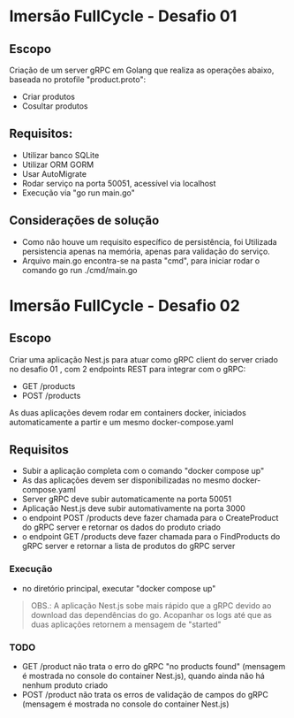 # Imersão FullCycle - Desafio 01

## Escopo

Criação de um server gRPC em Golang que realiza as operações abaixo, baseada no protofile "product.proto":
 - Criar produtos
 - Cosultar produtos

## Requisitos:

 - Utilizar banco SQLite
 - Utilizar ORM GORM
 - Usar AutoMigrate
 - Rodar serviço na porta 50051, acessível via localhost
 - Execução via "go run main.go"

 ## Considerações de solução
 - Como não houve um requisito específico de persistência, foi Utilizada persistencia apenas na memória, apenas para validação do serviço.
 - Arquivo main.go encontra-se na pasta "cmd", para iniciar rodar o comando go run ./cmd/main.go

 # Imersão FullCycle - Desafio 02

 ## Escopo

 Criar uma aplicação Nest.js para atuar como gRPC client do server criado no desafio 01 , com 2 endpoints REST para integrar com o gRPC:
 - GET /products
 - POST /products

 As duas aplicações devem rodar em containers docker, iniciados automaticamente a partir e um mesmo docker-compose.yaml

## Requisitos
- Subir a aplicação completa com o comando "docker compose up"
- As das aplicações devem ser disponibilizadas no mesmo docker-compose.yaml
- Server gRPC deve subir automaticamente na porta 50051
- Aplicação Nest.js deve subir automativamente na porta 3000
- o endpoint POST /products deve fazer chamada para o CreateProduct do gRPC server e retornar os dados do produto criado
- o endpoint GET /products deve fazer chamada para o FindProducts do gRPC server e retornar a lista de produtos do gRPC server

### Execução
- no diretório principal, executar "docker compose up"
> OBS.: A aplicação Nest.js sobe mais rápido que a gRPC devido ao download das dependências do go. Acopanhar os logs até que as duas aplicações retornem a mensagem de "started"

### TODO
- GET /product não trata o erro do gRPC "no products found" (mensagem é mostrada no console do container Nest.js), quando ainda não há nenhum produto criado
- POST /product não trata os erros de validação de campos do gRPC (mensagem é mostrada no console do container Nest.js)
